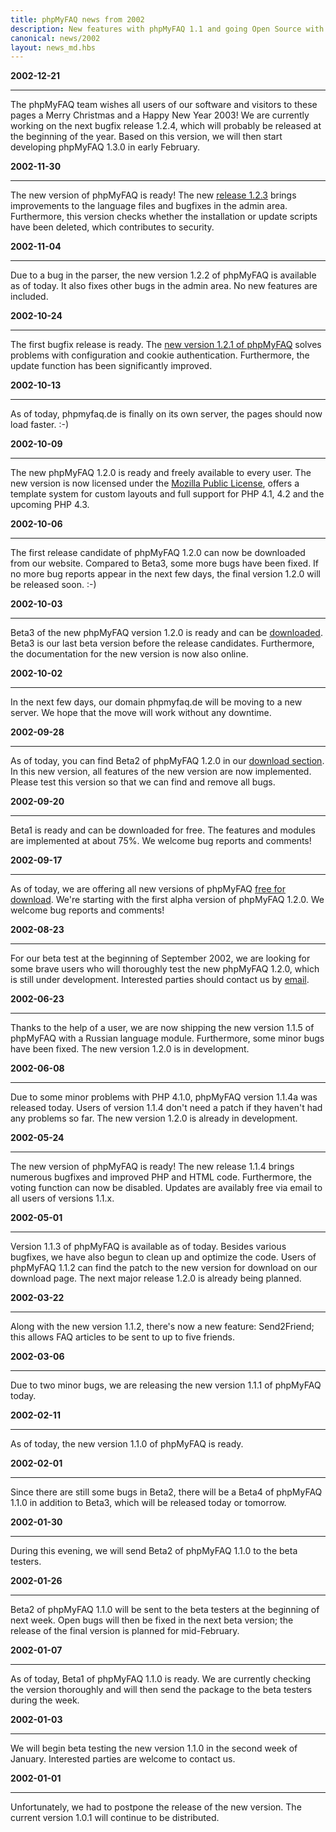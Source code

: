 ```yaml
---
title: phpMyFAQ news from 2002
description: New features with phpMyFAQ 1.1 and going Open Source with phpMyFAQ 1.2
canonical: news/2002
layout: news_md.hbs
---
```


**2002-12-21**

---

The phpMyFAQ team wishes all users of our software and visitors to these pages a Merry Christmas and a Happy New Year 2003!
We are currently working on the next bugfix release 1.2.4, which will probably be released at the beginning of the year.
Based on this version, we will then start developing phpMyFAQ 1.3.0 in early February.

**2002-11-30**

---

The new version of phpMyFAQ is ready!
The new [release 1.2.3](/download) brings improvements to the language files and bugfixes in the admin area.
Furthermore, this version checks whether the installation or update scripts have been deleted, which contributes to security.

**2002-11-04**

---

Due to a bug in the parser, the new version 1.2.2 of phpMyFAQ is available as of today.
It also fixes other bugs in the admin area. No new features are included.

**2002-10-24**

---

The first bugfix release is ready. The [new version 1.2.1 of phpMyFAQ](/download) solves problems with configuration and cookie authentication.
Furthermore, the update function has been significantly improved.

**2002-10-13**

---

As of today, phpmyfaq.de is finally on its own server, the pages should now load faster. :-)

**2002-10-09**

---

The new phpMyFAQ 1.2.0 is ready and freely available to every user.
The new version is now licensed under the [Mozilla Public License](http://www.mozilla.org/MPL/MPL-1.1.html), offers a template system for custom layouts and full support for PHP 4.1, 4.2 and the upcoming PHP 4.3.

**2002-10-06**

---

The first release candidate of phpMyFAQ 1.2.0 can now be downloaded from our website.
Compared to Beta3, some more bugs have been fixed.
If no more bug reports appear in the next few days, the final version 1.2.0 will be released soon. :-)

**2002-10-03**

---

Beta3 of the new phpMyFAQ version 1.2.0 is ready and can be [downloaded](/download).
Beta3 is our last beta version before the release candidates.
Furthermore, the documentation for the new version is now also online.

**2002-10-02**

---

In the next few days, our domain phpmyfaq.de will be moving to a new server.
We hope that the move will work without any downtime.

**2002-09-28**

---

As of today, you can find Beta2 of phpMyFAQ 1.2.0 in our [download section](/download).
In this new version, all features of the new version are now implemented.
Please test this version so that we can find and remove all bugs.

**2002-09-20**

---

Beta1 is ready and can be downloaded for free.
The features and modules are implemented at about 75%.
We welcome bug reports and comments!

**2002-09-17**

---

As of today, we are offering all new versions of phpMyFAQ [free for download](/download).
We're starting with the first alpha version of phpMyFAQ 1.2.0. We welcome bug reports and comments!

**2002-08-23**

---

For our beta test at the beginning of September 2002, we are looking for some brave users who will thoroughly test the new phpMyFAQ 1.2.0, which is still under development.
Interested parties should contact us by [email](mailto:thorsten@phpmyfaq.de?subject=BETA-TEST+phpMyFAQ+1.2.0).

**2002-06-23**

---

Thanks to the help of a user, we are now shipping the new version 1.1.5 of phpMyFAQ with a Russian language module.
Furthermore, some minor bugs have been fixed. The new version 1.2.0 is in development.

**2002-06-08**

---

Due to some minor problems with PHP 4.1.0, phpMyFAQ version 1.1.4a was released today.
Users of version 1.1.4 don't need a patch if they haven't had any problems so far.
The new version 1.2.0 is already in development.

**2002-05-24**

---

The new version of phpMyFAQ is ready! The new release 1.1.4 brings numerous bugfixes and improved PHP and HTML code.
Furthermore, the voting function can now be disabled.
Updates are availably free via email to all users of versions 1.1.x.

**2002-05-01**

---

Version 1.1.3 of phpMyFAQ is available as of today.
Besides various bugfixes, we have also begun to clean up and optimize the code.
Users of phpMyFAQ 1.1.2 can find the patch to the new version for download on our download page.
The next major release 1.2.0 is already being planned.

**2002-03-22**

---

Along with the new version 1.1.2, there's now a new feature: Send2Friend; this allows FAQ articles to be sent to up to five friends.

**2002-03-06**

---

Due to two minor bugs, we are releasing the new version 1.1.1 of phpMyFAQ today.

**2002-02-11**

---

As of today, the new version 1.1.0 of phpMyFAQ is ready.

**2002-02-01**

---

Since there are still some bugs in Beta2, there will be a Beta4 of phpMyFAQ 1.1.0 in addition to Beta3, which will be released today or tomorrow.

**2002-01-30**

---

During this evening, we will send Beta2 of phpMyFAQ 1.1.0 to the beta testers.

**2002-01-26**

---

Beta2 of phpMyFAQ 1.1.0 will be sent to the beta testers at the beginning of next week.
Open bugs will then be fixed in the next beta version; the release of the final version is planned for mid-February.

**2002-01-07**

---

As of today, Beta1 of phpMyFAQ 1.1.0 is ready.
We are currently checking the version thoroughly and will then send the package to the beta testers during the week.

**2002-01-03**

---

We will begin beta testing the new version 1.1.0 in the second week of January.
Interested parties are welcome to contact us.

**2002-01-01**

---

Unfortunately, we had to postpone the release of the new version.
The current version 1.0.1 will continue to be distributed.
